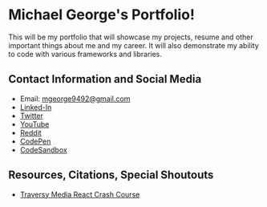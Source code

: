 # Michael George's Portfolio!

This will be my portfolio that will showcase my projects, resume and other important things about me and my career. It will also demonstrate my ability to code with various frameworks and libraries. 

## Contact Information and Social Media
* Email: mgeorge9492@gmail.com
* [Linked-In](https://www.linkedin.com/in/mageorge9492/)
* [Twitter](https://twitter.com/MG_Photo100)
* [YouTube](https://www.youtube.com/channel/UCeP4MXBX19VWOB8HgQ9TAKQ?view_as=subscriber)
* [Reddit](https://www.reddit.com/user/MGeezy10) 
* [CodePen](https://codepen.io/michaelageorge/)
* [CodeSandbox](https://codesandbox.io/u/michaelageorge)

## Resources, Citations, Special Shoutouts 
* [Traversy Media React Crash Course](https://www.youtube.com/watch?v=sBws8MSXN7A)
